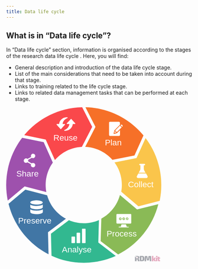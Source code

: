 ```yaml
---
title: Data life cycle
---
```


## What is in “Data life cycle”?

In “Data life cycle” section, information is organised according to the stages of the research data life cycle . Here, you will find:

- General description and introduction of the data life cycle stage.
- List of  the main considerations that need to be taken into account during that stage.
- Links to training related to the life cycle stage.
- Links to related data management tasks that can be performed at each stage.

<div class="main_rdm mt-5 d-flex justify-content-center">
    <svg version="1.1" id="data-life-cycle-index" xmlns="http://www.w3.org/2000/svg" xmlns:xlink="http://www.w3.org/1999/xlink" x="0px" y="0px"
    viewBox="0 0 250.9 251" xml:space="preserve" height="30em">
        <style type="text/css">
        .st0{fill:#FA484B;}
        .st5{fill:#F67028;}
        .st6{fill:#FAC54B;}
        .st4{fill:#8ABA56;}
        .st3{fill:#32B890;}
        .st2{fill:#4176A5;}
        .st7{fill:#9E51AD;}
        .st18{opacity:0.41;fill:#2A2E3D;}
        .st19{opacity:0.41;fill:#C23669;}
        .st1{fill:#FFFFFF; pointer-events: none;}
        .st8{font-family: 'Exo 2', sans-serif;}
        .st9{font-size:13.5px;}
        .st0,.st2,.st3,.st4,.st5,.st6,.st7 {transition: fill 0.3s;}
        .st0:hover,.st2:hover,.st3:hover,.st4:hover,.st5:hover,.st6:hover,.st7:hover {fill:#73757d;cursor: pointer;}
        text {pointer-events : none;}
        </style>
        <a href="./planning" id="link-to-planning2" target="_top" title="planning">
        <g id="PlanPath2">
            <path class="st5" d="M144.4,31.6l-16.6,32.3c17.5,0.7,33.2,8.6,44,20.9l35.7-7l14.6-32.4C199.6,18.3,166,0.8,128.2,0L144.4,31.6z"
            />
            <path class="st1" d="M166.7,24.1c0.3-0.4,0.8-0.6,1.4-0.6c4.7,0,9.4,0,14.1,0c0.5,0,1,0.2,1.4,0.6c0.3,0.3,0.4,0.7,0.4,1.2
            c0,1,0,2,0,3c-0.3,0.3-0.5,0.5-0.8,0.8c-2.6,2.6-5.3,5.3-7.9,7.9c-0.1,0.1-0.3,0.3-0.3,0.5c-0.4,1.6-0.8,3.1-1.2,4.7
            c0,0.2-0.1,0.4,0,0.5c0.1,0.2,0.4,0.3,0.7,0.3c1.6-0.4,3.2-0.8,4.7-1.3c0.2,0,0.3-0.1,0.4-0.3c1.5-1.5,3-3,4.5-4.5
            c0,2.5,0,5.1,0,7.6c0,0.4-0.1,0.8-0.3,1.1c-0.3,0.4-0.9,0.7-1.4,0.7c-4.7,0-9.4,0-14.1,0c-0.3,0-0.7,0-1-0.2
            c-0.3-0.2-0.6-0.4-0.7-0.8c-0.1-0.3-0.2-0.6-0.2-0.9c0-6.4,0-12.8,0-19.2C166.3,24.8,166.4,24.4,166.7,24.1z"/>
            <path class="st1" d="M185.5,28.4c0.5-0.3,1.2-0.4,1.7-0.1c0.3,0.2,0.6,0.4,0.8,0.7c0.5,0.6,0.6,1.5,0.1,2.1
            c-0.1,0.2-0.3,0.4-0.5,0.5c-0.9-0.9-1.8-1.8-2.7-2.7C185.1,28.7,185.3,28.5,185.5,28.4z"/>
            <path class="st1" d="M176.3,37.5c2.6-2.6,5.2-5.2,7.8-7.8c0.9,0.9,1.8,1.8,2.7,2.7c-2.6,2.6-5.2,5.2-7.8,7.8
            C178.1,39.3,177.2,38.4,176.3,37.5z"/>
            <path class="st1" d="M175.8,38.6l0.1,0.1c0.7,0.7,1.3,1.3,2,2c-1,0.3-1.9,0.5-2.9,0.8C175.3,40.6,175.6,39.6,175.8,38.6z"/>
        </g>
        </a>
        <a href="./collecting" id="link-to-collecting2" target="_top" title="collecting" >
        <g id="CollectPath2">
            <path class="st6" d="M213.9,159.8l34.4-8.7c1.7-8.3,2.6-16.8,2.6-25.6c0-28.5-9.5-54.7-25.4-75.8L210.8,82l-35.6,7
            c7.5,10.2,11.9,22.8,11.9,36.4c0,3.7-0.3,7.3-1,10.8L213.9,159.8z"/>
            <path class="st1" d="M215.4,91.9c0.2-0.4,0.6-0.6,1.1-0.6c2.3,0,4.7,0,7,0c0.4,0,0.8,0.2,1,0.5c0.4,0.5,0.3,1.2-0.1,1.6
            c-0.2,0.2-0.5,0.3-0.8,0.3c-0.2,0-0.5,0-0.7,0.1c-0.2,0.1-0.3,0.2-0.3,0.4c0,1.6,0,3.1,0,4.7c0,0.8,0.1,1.6,0.4,2.4
            c0.2,0.4,0.4,0.8,0.6,1.2c0.6,1.1,1.2,2.1,1.8,3.2c-3.7,0-7.4,0-11.1,0c0.7-1.2,1.4-2.5,2-3.7c0.3-0.5,0.5-1,0.6-1.6
            c0.1-0.5,0.2-1,0.2-1.5c0-1.6,0-3.2,0-4.8c0-0.3-0.3-0.5-0.5-0.5c-0.3,0-0.5,0-0.7-0.1c-0.3-0.1-0.5-0.3-0.6-0.5
            C215.2,92.8,215.2,92.3,215.4,91.9z"/>
            <path class="st1" d="M213.8,106.8c4.1,0,8.2,0,12.4,0c0.7,1.3,1.5,2.6,2.2,3.9c0.2,0.3,0.3,0.6,0.4,0.9c0.3,1-0.4,2.2-1.4,2.6
            c-0.3,0.1-0.5,0.1-0.8,0.1c-4.4,0-8.8,0-13.2,0c-0.6,0-1.1-0.2-1.6-0.6c-0.5-0.5-0.8-1.4-0.6-2.1c0.1-0.3,0.2-0.5,0.4-0.8
            C212.3,109.4,213.1,108.1,213.8,106.8z"/>
        </g>
        </a>
        <a href="./processing" id="link-to-processing2" target="_top" title="processing">
        <g id="ProcessPath2">
            <path class="st4" d="M211.7,165L184,141.6c-4.4,16.4-15.5,30.1-30.1,38.1l-1.1,36.3l28.3,21.5c31.9-16.2,56-45.6,65-81.1L211.7,165
            z"/>
            <path class="st1" d="M179.4,172.2c0.1,0,0.2,0,0.4,0c7,0,14,0,21,0c0.3,0,0.6,0,0.8,0.1c0.5,0.2,0.7,0.7,0.7,1.2
            c0,4.3,0,8.6,0,12.8c0,0.4-0.1,0.7-0.3,1c-0.3,0.3-0.7,0.5-1.1,0.5c-7.1,0-14.1,0-21.2,0c-0.4,0-0.9-0.2-1.1-0.6
            c-0.2-0.3-0.3-0.6-0.3-0.9c0-4.3,0-8.5,0-12.8c0-0.4,0.1-0.8,0.4-1C178.9,172.4,179.1,172.3,179.4,172.2z M184.3,178
            c-0.3,0-0.7,0.2-1,0.4c-0.2,0.1-0.3,0.4-0.4,0.6c-0.4,0.6-0.4,1.4,0,2.1c0.4,0.6,1,0.9,1.6,1c0.5,0,1-0.1,1.4-0.4
            c0.1-0.1,0.2-0.1,0.3-0.3c0.3-0.5,0.5-1.1,0.4-1.6c-0.1-0.6-0.5-1.2-1.1-1.5C185.2,178,184.8,178,184.3,178z M195.4,178
            c-0.4,0.1-0.9,0.2-1.2,0.5c-0.3,0.4-0.5,0.8-0.5,1.3c-0.1,1,0.7,2,1.6,2.1c0.6,0.1,1.2-0.1,1.7-0.4c0.2-0.1,0.3-0.3,0.4-0.4
            c0.3-0.5,0.4-1.1,0.2-1.6c-0.1-0.4-0.3-0.7-0.6-1C196.5,178.1,195.9,177.9,195.4,178z M189.8,178c-0.3,0-0.5,0.1-0.8,0.3
            c-0.2,0.1-0.4,0.2-0.5,0.4c-0.4,0.6-0.5,1.3-0.3,1.9c0.2,0.6,0.6,1,1.2,1.3c0.6,0.3,1.3,0.1,1.9-0.2c0.1-0.1,0.3-0.1,0.4-0.3
            c0.3-0.4,0.5-0.9,0.4-1.5c0-0.7-0.5-1.5-1.2-1.8C190.6,178,190.2,178,189.8,178z"/>
            <path class="st1" d="M184.3,179.1c0.3-0.1,0.6,0,0.9,0.1c0.2,0.1,0.3,0.3,0.3,0.5c0.1,0.3,0,0.7-0.3,1c-0.4,0.4-1.3,0.2-1.5-0.4
            C183.6,179.9,183.9,179.3,184.3,179.1z"/>
            <path class="st1" d="M189.9,179.1c0.4-0.2,0.9,0.1,1.1,0.5c0.1,0.3,0.1,0.6,0,0.9c-0.2,0.3-0.5,0.4-0.8,0.4c-0.3,0-0.5-0.2-0.6-0.4
            c-0.2-0.3-0.3-0.7-0.1-1C189.4,179.3,189.7,179.2,189.9,179.1z"/>
            <path class="st1" d="M195.3,179.1c0.3-0.1,0.7,0,1,0.2c0.2,0.2,0.3,0.5,0.3,0.7c0,0.4-0.4,0.8-0.8,0.9c-0.3,0-0.6-0.1-0.8-0.3
            c-0.2-0.2-0.3-0.5-0.2-0.8C194.8,179.5,195,179.2,195.3,179.1z"/>
            <path class="st1" d="M186.8,189c0.9,0,1.7,0,2.6,0c1.3,0,2.7,0,4,0c0.2,0,0.5,0.1,0.5,0.4c0.3,0.9,0.6,1.9,0.9,2.8
            c0.1,0.2,0.1,0.4,0.3,0.6c0.1,0.1,0.3,0.1,0.4,0.1c0.7,0,1.4,0,2.1,0c0.2,0,0.4,0,0.5,0.2c0.3,0.3,0.1,0.7-0.2,0.8
            c-0.1,0-0.2,0-0.3,0c-5,0-10.1,0-15.1,0c-0.3,0-0.6-0.3-0.5-0.6c0-0.3,0.3-0.5,0.6-0.5c0.7,0,1.5,0,2.2,0c0.3,0,0.5-0.2,0.6-0.4
            c0.3-0.9,0.6-1.9,0.9-2.8c0.1-0.2,0.1-0.3,0.2-0.5C186.5,189,186.7,189,186.8,189z"/>
        </g>
        </a>
        <a href="./analysing" id="link-to-analysing2" target="_top" title="analysing">
        <g id="AnalysePath2">
            <path class="st3" d="M149,218.3l1-36.2c-7.5,3.3-15.8,5.1-24.5,5.1c-8.5,0-16.6-1.7-24-4.9l-29.1,21.8l0.9,35.5
            c15.9,7.3,33.6,11.4,52.2,11.4c18.4,0,36-4,51.7-11.1L149,218.3z"/>
            <path class="st1" d="M123.3,196c1.4,0,2.8,0,4.3,0c0.5,0,0.8,0.4,0.8,0.8c0,7.2,0,14.3,0,21.5c0,0.2-0.1,0.5-0.2,0.7
            c-0.2,0.2-0.4,0.3-0.6,0.3c-1.4,0-2.8,0-4.1,0c-0.3,0-0.5-0.1-0.7-0.3c-0.1-0.2-0.2-0.4-0.2-0.6c0-7.2,0-14.3,0-21.5
            C122.5,196.4,122.8,196,123.3,196z"/>
            <path class="st1" d="M114.6,202.5c0.2,0,0.3,0,0.5,0c1.2,0,2.4,0,3.6,0c0.2,0,0.4,0,0.5,0.1c0.3,0.1,0.5,0.3,0.5,0.6
            c0,0.1,0,0.3,0,0.4c0,5,0,9.9,0,14.9c0,0.5-0.4,0.9-0.8,0.9c-1.3,0-2.6,0-3.9,0c-0.2,0-0.4,0-0.6-0.1c-0.3-0.1-0.5-0.4-0.5-0.8
            c0-5,0-10,0-15.1C114,202.9,114.2,202.6,114.6,202.5z"/>
            <path class="st1" d="M106.3,208.7c1.4,0,2.9,0,4.3,0c0.4,0,0.8,0.4,0.8,0.8c0,2.9,0,5.8,0,8.8c0,0.3-0.1,0.6-0.4,0.8
            c-0.2,0.1-0.4,0.2-0.5,0.2c-1.2,0-2.5,0-3.7,0c-0.3,0-0.6,0-0.8-0.1c-0.3-0.1-0.4-0.5-0.4-0.8c0-2.8,0-5.7,0-8.5
            c0-0.2,0-0.4,0.1-0.6C105.6,209,105.9,208.7,106.3,208.7z"/>
        </g>
        </a>
        <a href="./preserving" id="link-to-preserving2" target="_top" title="preserving">
        <g id="PreservePath2">
            <path class="st2" d="M67.6,201.7l29-21.8c-14.7-7.8-25.8-21.4-30.4-37.8L31,133L3.8,155.8c8.8,35.5,32.8,65.1,64.7,81.4L67.6,201.7
            z"/>
            <path class="st1" d="M48.4,150.2c1.8,0,3.6,0.1,5.3,0.4c1,0.2,2.1,0.5,3.1,0.9c0.6,0.3,1.2,0.6,1.7,1c0.3,0.3,0.5,0.6,0.6,1
            c0,0.4-0.1,0.7-0.3,1c-0.3,0.4-0.8,0.8-1.3,1c-0.8,0.4-1.7,0.7-2.5,0.9c-1.4,0.4-2.9,0.5-4.4,0.6c-2.3,0.1-4.7,0-7-0.5
            c-1-0.2-1.9-0.5-2.8-0.9c-0.6-0.3-1.1-0.6-1.5-1.1c-0.2-0.3-0.4-0.7-0.4-1c0-0.4,0.3-0.8,0.6-1.1c0.7-0.6,1.5-0.9,2.4-1.2
            c1.2-0.4,2.5-0.6,3.8-0.8C46.6,150.3,47.5,150.3,48.4,150.2z"/>
            <path class="st1" d="M38.9,157.1c1.2,0.8,2.6,1.2,4,1.5c2.1,0.5,4.3,0.6,6.4,0.6c1,0,2-0.1,3.1-0.2c2-0.2,4-0.6,5.8-1.4
            c0.4-0.2,0.7-0.3,1-0.6c0,1.4,0,2.8,0,4.2c0,0.3-0.1,0.7-0.3,0.9c-0.3,0.4-0.7,0.7-1.2,0.9c-0.3,0.2-0.5,0.3-0.8,0.4
            c-1.6,0.6-3.3,0.9-4.9,1.1c-1.9,0.2-3.8,0.2-5.7,0c-1.3-0.1-2.5-0.3-3.7-0.7c-1-0.3-2-0.6-2.8-1.3c-0.3-0.3-0.7-0.6-0.8-1
            c0-0.1,0-0.3,0-0.4C38.9,159.8,38.9,158.4,38.9,157.1z"/>
            <path class="st1" d="M38.9,164.8c0.5,0.3,1,0.5,1.6,0.8c1.9,0.7,3.9,1.1,5.9,1.2c1.9,0.1,3.7,0.1,5.6,0c1.9-0.2,3.9-0.5,5.7-1.2
            c0.5-0.2,1.1-0.5,1.6-0.8c0,1.4,0,2.8,0,4.2c0,0.2,0,0.3-0.1,0.5c-0.1,0.4-0.4,0.6-0.7,0.9c-0.7,0.6-1.6,0.9-2.4,1.2
            c-0.6,0.2-1.3,0.4-1.9,0.5c-1.1,0.2-2.2,0.3-3.3,0.4c-0.9,0.1-1.8,0-2.7,0c-1.8-0.1-3.6-0.3-5.4-0.7c-1-0.3-2.1-0.7-3-1.4
            c-0.3-0.2-0.5-0.5-0.7-0.8c-0.1-0.3-0.1-0.6-0.1-0.8C38.9,167.4,38.9,166.1,38.9,164.8z"/>
        </g>
        </a>
        <a href="./sharing" id="link-to-sharing2" target="_top" title="sharing">
        <g id="SharePath2">
            <path class="st7" d="M29.8,127.8l35.1,9c-0.7-3.7-1.1-7.5-1.1-11.4c0-13.4,4.3-25.9,11.6-36L60.6,56.3l-34.8-7
            C9.6,70.4,0,96.8,0,125.5c0,8.6,0.9,17,2.5,25.1L29.8,127.8z"/>
            <path class="st1" d="M42.7,75c0.7-0.1,1.5-0.1,2.2,0.3c1,0.4,1.7,1.3,2,2.3c0.2,0.6,0.1,1.4-0.1,2c-0.4,1.1-1.3,2-2.4,2.4
            c-0.4,0.1-0.8,0.1-1.3,0.1c-0.6-0.1-1.1-0.2-1.6-0.5c-1.1,0.6-2.2,1.2-3.3,1.8c-0.2,0.1-0.3,0.2-0.5,0.3c-0.8,0.4-1.5,0.9-2.3,1.3
            c0.1,0.4,0.2,0.8,0.2,1.2c0,0.4-0.1,0.8-0.2,1.1c0.8,0.4,1.5,0.9,2.3,1.3c0.2,0.1,0.3,0.2,0.5,0.3c1,0.6,2,1.1,3,1.7
            c0.5-0.4,1.1-0.7,1.8-0.7c0.8-0.1,1.6,0.1,2.3,0.5c1,0.6,1.7,1.7,1.7,2.8c0,0.7-0.1,1.4-0.4,1.9c-0.3,0.6-0.8,1.1-1.4,1.4
            c-0.3,0.2-0.7,0.3-1,0.4c-0.6,0.1-1.3,0.1-1.9-0.2c-0.5-0.2-0.9-0.4-1.3-0.8c-0.6-0.5-1-1.3-1.1-2.1c-0.1-0.6,0-1.2,0.2-1.8
            c-0.7-0.4-1.4-0.8-2.2-1.2c-0.4-0.2-0.7-0.4-1-0.5c-0.8-0.5-1.7-0.9-2.5-1.4c-0.5,0.4-1.1,0.7-1.7,0.8c-0.8,0.2-1.7,0-2.5-0.4
            c-0.6-0.4-1.1-0.9-1.4-1.5c-0.4-0.7-0.5-1.5-0.3-2.3c0.1-0.6,0.4-1.1,0.7-1.6c0.4-0.5,1-0.9,1.7-1.2c0.6-0.2,1.3-0.3,2-0.1
            c0.6,0.1,1.1,0.4,1.5,0.8c1.1-0.6,2.2-1.2,3.3-1.8c0.1-0.1,0.3-0.1,0.4-0.2c0.7-0.4,1.4-0.8,2.2-1.2c-0.7-1.3-0.4-3.1,0.7-4.1
            C41.4,75.5,42,75.2,42.7,75z"/>
        </g>
        </a>
        <a href="./reusing" id="link-to-reusing2" target="_top" title="reusing">
        <g id="ReusePath2">
            <path class="st0" d="M63.9,52.1l14.9,33.1c10.7-12.4,26.2-20.5,43.6-21.3l16.7-32.3L122.9,0C85.3,0.8,51.7,18.1,29.2,45L63.9,52.1z
            "/>
            <path class="st1" d="M92.5,17.4c2-0.9,4.1-1.3,6.3-1.3c0.2,0,0.4,0.1,0.5,0.3c0.2,0.2,0.2,0.6,0,0.8c-0.1,0.2-0.4,0.3-0.6,0.4
            c-0.4,0.2-0.8,0.3-1.1,0.5c-0.3,0.2-0.6,0.3-0.9,0.5c-0.6,0.4-1.2,0.8-1.7,1.2c-0.8,0.7-1.5,1.4-2,2.3c-1,1.5-1.6,3.2-1.8,5
            c1.1,0,2.2,0,3.3,0c0.3,0,0.5,0.1,0.6,0.4c0.1,0.2,0.1,0.4,0,0.6c-0.1,0.2-0.3,0.4-0.5,0.6c-1.9,2.1-3.9,4.3-5.8,6.4
            c-0.2,0.2-0.5,0.3-0.8,0.2c-0.1-0.1-0.2-0.2-0.3-0.3c-1.9-2.1-3.9-4.3-5.8-6.5c-0.2-0.2-0.5-0.5-0.4-0.8c0-0.4,0.3-0.7,0.7-0.7
            c1.1,0,2.3,0,3.4,0c0.2-1.9,0.8-3.7,1.8-5.2C88.7,20,90.5,18.4,92.5,17.4z"/>
            <path class="st1" d="M104.5,19.1c0.3-0.3,0.8-0.3,1,0c2,2.2,3.9,4.4,5.9,6.5c0.2,0.2,0.5,0.5,0.4,0.8c0,0.4-0.4,0.7-0.7,0.7
            c-1.1,0-2.3,0-3.4,0c-0.2,2.3-1.1,4.4-2.5,6.2c-1.3,1.7-3.2,3-5.2,3.8c-0.6,0.2-1.2,0.4-1.8,0.6c-1.2,0.3-2.4,0.4-3.7,0.4
            c-0.4,0-0.7-0.5-0.6-0.9c0.1-0.1,0.1-0.3,0.3-0.4c0.5-0.3,1.1-0.5,1.6-0.8c0.6-0.4,1.3-0.7,1.9-1.2c0.9-0.7,1.7-1.5,2.4-2.4
            c0.5-0.7,0.9-1.5,1.3-2.3c0.4-1,0.7-2,0.8-3.1c-1.1,0-2.3,0-3.5,0c-0.4,0-0.8-0.4-0.7-0.8c0-0.3,0.3-0.5,0.5-0.8
            C100.6,23.4,102.6,21.2,104.5,19.1z"/>
        </g>
        </a>
        <g id="RDMkit_logo">
        <path class="st18" d="M233.5,240c0.6,0,0.9,0.3,0.9,0.9l0.3,7.6h-2.4L232,242h-0.2l-0.8,4.4c-0.1,0.5-0.4,0.8-1,0.8h-1.4
            c-0.6,0-0.9-0.3-1-0.8l-0.9-4.4h-0.2l-0.2,6.6h-2.4l0.3-7.6c0-0.6,0.3-0.9,0.9-0.9h2.3c0.6,0,0.9,0.3,1,0.8l0.6,3.4
            c0,0.2,0.1,0.4,0.1,0.6c0,0.2,0,0.4,0.1,0.6h0.1c0-0.2,0-0.4,0.1-0.6c0-0.2,0-0.4,0.1-0.6l0.6-3.4c0.1-0.6,0.4-0.8,1-0.8H233.5z"/>
        <path class="st19" d="M239.6,248.5h2.7l-1.4-2.4c-0.1-0.2-0.2-0.3-0.3-0.5c-0.1-0.1-0.2-0.2-0.3-0.3v0c0.1-0.1,0.2-0.2,0.3-0.3
            c0.1-0.1,0.2-0.3,0.3-0.4l1.2-1.9h-2.6l-1.1,1.9H238c0-0.1,0-0.2,0-0.2c0-0.3,0.1-0.6,0.1-0.9V240h-2.4v8.6h2.4v-1.6
            c0-0.3,0-0.5-0.1-0.8c0,0,0-0.1,0-0.1h0.3L239.6,248.5z"/>
        <path class="st19" d="M243,242.1h1.1c0.5,0,0.7-0.3,0.7-0.8v-0.6c0-0.5-0.2-0.8-0.7-0.8H243c-0.5,0-0.7,0.3-0.7,0.8v0.6
            C242.3,241.8,242.5,242.1,243,242.1z"/>
        <path class="st19" d="M249.1,244.2v-1.4h-1.4v-1.5h-2.4v1.5l-3.1,0v5.7h2.3v-4.3l0.8,0l0,2.8c0,0.5,0.2,0.9,0.5,1.2
            c0.3,0.3,0.8,0.4,1.3,0.4c0.2,0,0.4,0,0.6,0s0.5-0.1,0.7-0.1c0.2,0,0.4-0.1,0.6-0.2l-0.3-1.5h-0.6c-0.2,0-0.3,0-0.4-0.1
            c-0.1-0.1-0.1-0.2-0.1-0.3v-2.1H249.1z"/>
        <path class="st18" d="M215,245.9c-0.1-0.3-0.2-0.6-0.3-0.8c-0.1-0.2-0.3-0.3-0.5-0.4c-0.2-0.1-0.3-0.1-0.5-0.1v-0.1
            c0.4,0,0.8-0.2,1-0.4c0.2-0.2,0.4-0.4,0.5-0.7c0.1-0.3,0.2-0.6,0.2-0.9c0-0.7-0.1-1.2-0.4-1.5s-0.6-0.6-1.2-0.8
            c-0.5-0.2-1.2-0.2-2-0.2c-0.6,0-1,0-1.4,0s-0.8,0-1.1,0c-0.1,0-0.3,0-0.4,0l1.9,1.4c0.7-0.5,1.7-0.3,2.1,0.4
            c0.5,0.7,0.3,1.7-0.4,2.1c-0.7,0.5-1.7,0.3-2.1-0.4c-0.2-0.3-0.3-0.6-0.3-0.9c0-0.1,0-0.3,0.1-0.4l-1.9-1.4v7.7h2.6v-3.1
            c0.2,0,0.5,0,0.8,0c0.2,0,0.4,0,0.5,0.1c0.1,0.1,0.2,0.2,0.2,0.5l0.5,2.5h2.8L215,245.9z"/>
        <circle class="st19" cx="211.5" cy="242.7" r="0.6"/>
        <path class="st18" d="M223.3,242.1c-0.1-0.6-0.4-1-0.7-1.3c-0.3-0.3-0.7-0.5-1.2-0.7c-0.5-0.1-1.1-0.2-1.8-0.2c-0.7,0-1.3,0-1.9,0
            s-1.1,0.1-1.6,0.1v8.3c0.5,0,1.1,0.1,1.7,0.1c0.6,0,1.2,0,1.9,0c0.7,0,1.3-0.1,1.8-0.2c0.5-0.1,0.9-0.4,1.2-0.7
            c0.3-0.3,0.5-0.8,0.7-1.3c0.1-0.6,0.2-1.3,0.2-2.1C223.5,243.4,223.4,242.7,223.3,242.1z M220.6,245.7c-0.1,0.3-0.2,0.6-0.3,0.7
            s-0.4,0.2-0.7,0.2c-0.3,0-0.6,0-0.9,0v-4.8h0.9c0.3,0,0.5,0.1,0.7,0.2s0.3,0.4,0.3,0.7c0.1,0.3,0.1,0.8,0.1,1.5
            C220.7,244.9,220.7,245.4,220.6,245.7z"/>
        </g>
        <text transform="matrix(1 0 0 1 16.4197 111.8653)" class="st1 st8 st9">Share</text>
        <text transform="matrix(1 0 0 1 76.3974 53.4992)" class="st1 st8 st9">Reuse</text>
        <text transform="matrix(1 0 0 1 19.2957 187.4998)" class="st1 st8 st9">Preserve</text>
        <text transform="matrix(1 0 0 1 90.1372 234.4302)" class="st1 st8 st9">Analyse</text>
        <text transform="matrix(1 0 0 1 162.3473 208.6529)" class="st1 st8 st9">Process</text>
        <text transform="matrix(1 0 0 1 159.7342 61.5168)" class="st1 st8 st9">Plan</text>
        <text transform="matrix(1 0 0 1 197.0817 128.9797)" class="st1 st8 st9">Collect</text>
    </svg>
</div>

